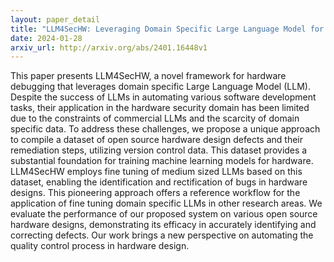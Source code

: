```yaml
---
layout: paper_detail
title: "LLM4SecHW: Leveraging Domain Specific Large Language Model for Hardware Debugging"
date: 2024-01-28
arxiv_url: http://arxiv.org/abs/2401.16448v1
---
```


This paper presents LLM4SecHW, a novel framework for hardware debugging that leverages domain specific Large Language Model (LLM). Despite the success of LLMs in automating various software development tasks, their application in the hardware security domain has been limited due to the constraints of commercial LLMs and the scarcity of domain specific data. To address these challenges, we propose a unique approach to compile a dataset of open source hardware design defects and their remediation steps, utilizing version control data. This dataset provides a substantial foundation for training machine learning models for hardware. LLM4SecHW employs fine tuning of medium sized LLMs based on this dataset, enabling the identification and rectification of bugs in hardware designs. This pioneering approach offers a reference workflow for the application of fine tuning domain specific LLMs in other research areas. We evaluate the performance of our proposed system on various open source hardware designs, demonstrating its efficacy in accurately identifying and correcting defects. Our work brings a new perspective on automating the quality control process in hardware design.

